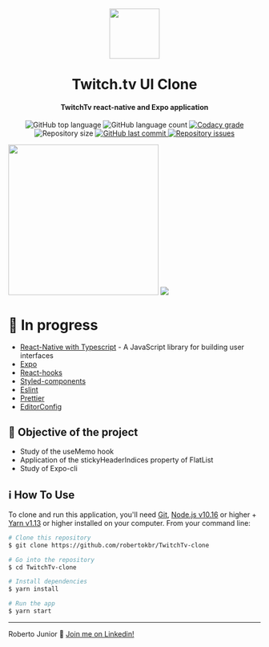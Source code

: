 <h1 align="center">
    <img src="https://www.iconfinder.com/data/icons/social-messaging-ui-color-shapes-2-free/128/social-twitch-circle-512.png" width="100px" /><br>
    <br>
  Twitch.tv UI Clone
</h1>

<h4 align="center">
 TwitchTv react-native and Expo application
</h4>
<p align="center">
  <img alt="GitHub top language" src="https://img.shields.io/github/languages/top/robertokbr/TwitchTv-clone.svg">

  <img alt="GitHub language count" src="https://img.shields.io/github/languages/count/robertokbr/TwitchTv-clone.svg">

  <a href="https://www.codacy.com/app/robertokbr/TwitchTv-clone?utm_source=github.com&amp;utm_medium=referral&amp;utm_content=robertokbr/TwitchTv-clone&amp;utm_campaign=Badge_Grade">
    <img alt="Codacy grade" src="https://img.shields.io/codacy/grade/1b577a07dda843aba09f4bc55d1af8fc.svg">
  </a>

  <img alt="Repository size" src="https://img.shields.io/github/repo-size/robertokbr/TwitchTv-clone.svg">
  <a href="https://github.com/robertokbr/TwitchTv-clone/commits/master">
    <img alt="GitHub last commit" src="https://img.shields.io/github/last-commit/robertokbr/TwitchTv-clone.svg">
  </a>

  <a href="https://github.com/robertokbr/TwitchTv-clone/issues">
    <img alt="Repository issues" src="https://img.shields.io/github/issues/robertokbr/TwitchTv-clone.svg">
  </a>
</p>


 <img src="https://github.com/robertokbr/TwitchTv-clone/blob/master/.Github/channels.PNG" width="300"/>
  <img src="https://github.com/robertokbr/TwitchTv-clone/blob/master/.Github/home.PNG"/>



# 🚧 In progress

- [React-Native with Typescript](https://reactjs.org) - A JavaScript library for building user interfaces
- [Expo]()
- [React-hooks]()  
- [Styled-components]()
- [Eslint]()
- [Prettier]()
- [EditorConfig]()

## 🎈 Objective of the project

* Study of the useMemo hook
* Application of the stickyHeaderIndices property of FlatList
* Study of Expo-cli

## :information_source: How To Use

To clone and run this application, you'll need [Git](https://git-scm.com), [Node.js v10.16][nodejs] or higher + [Yarn v1.13][yarn] or higher installed on your computer. From your command line:

```bash
# Clone this repository
$ git clone https://github.com/robertokbr/TwitchTv-clone

# Go into the repository
$ cd TwitchTv-clone

# Install dependencies
$ yarn install

# Run the app
$ yarn start
```
---


Roberto Junior :wave: [Join me on Linkedin!](https://www.linkedin.com/in/robertojrcdc/)

[nodejs]: https://nodejs.org/
[yarn]: https://yarnpkg.com/
[vc]: https://code.visualstudio.com/
[vceditconfig]: https://marketplace.visualstudio.com/items?itemName=EditorConfig.EditorConfig
[vceslint]: https://marketplace.visualstudio.com/items?itemName=dbaeumer.vscode-eslint
